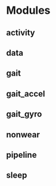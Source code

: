 # Modules

## activity

## data

## gait

## gait_accel

## gait_gyro

## nonwear

## pipeline

## sleep
